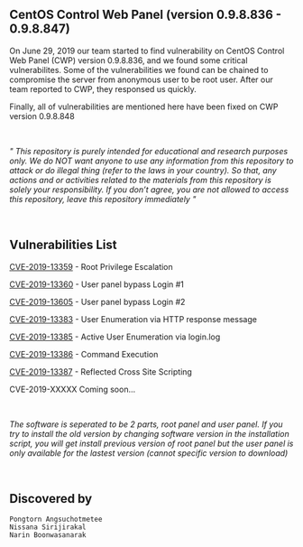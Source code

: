 ## CentOS Control Web Panel (version 0.9.8.836 - 0.9.8.847)
On June 29, 2019 our team started to find vulnerability on CentOS Control Web Panel (CWP) version 0.9.8.836, and we found some critical vulnerabilites. Some of the vulnerabilities we found can be chained to compromise the server from anonymous user to be root user. After our team reported to CWP, they responsed us quickly.

Finally, all of vulnerabilities are mentioned here have been fixed on CWP version 0.9.8.848

<br>

<i>"
This repository is purely intended for educational and research purposes only. We do NOT want anyone to use any information from this repository to attack or do illegal  thing (refer to the laws in your country). So that, any actions and or activities related to the materials from this repository is solely your responsibility. If you don’t agree, you are not allowed to access this repository, leave this repository immediately "
</i>

<br>

## Vulnerabilities List

[CVE-2019-13359](https://github.com/i3umi3iei3ii/CentOS-Control-Web-Panel-CVE/blob/master/CVE-2019-13359.md) - Root Privilege Escalation

[CVE-2019-13360](https://github.com/i3umi3iei3ii/CentOS-Control-Web-Panel-CVE/blob/master/CVE-2019-13360.md) - User panel bypass Login #1

[CVE-2019-13605](https://github.com/i3umi3iei3ii/CentOS-Control-Web-Panel-CVE/blob/master/CVE-2019-13605.md) - User panel bypass Login #2

[CVE-2019-13383](https://github.com/i3umi3iei3ii/CentOS-Control-Web-Panel-CVE/blob/master/CVE-2019-13383.md) - User Enumeration via HTTP response message

[CVE-2019-13385](https://github.com/i3umi3iei3ii/CentOS-Control-Web-Panel-CVE/blob/master/CVE-2019-13385.md) - Active User Enumeration via login.log

[CVE-2019-13386](https://github.com/i3umi3iei3ii/CentOS-Control-Web-Panel-CVE/blob/master/CVE-2019-13386.md) - Command Execution

[CVE-2019-13387](https://github.com/i3umi3iei3ii/CentOS-Control-Web-Panel-CVE/blob/master/CVE-2019-13387.md) - Reflected Cross Site Scripting

CVE-2019-XXXXX Coming soon...

<br>

<i>The software is seperated to be 2 parts, root panel and user panel. If you try to install the old version by changing software version in the installation script, you will get install previous version of root panel but the user panel is only available for the lastest version (cannot specific version to download)</i>

<br>

## Discovered by
```
Pongtorn Angsuchotmetee
Nissana Sirijirakal
Narin Boonwasanarak
```
